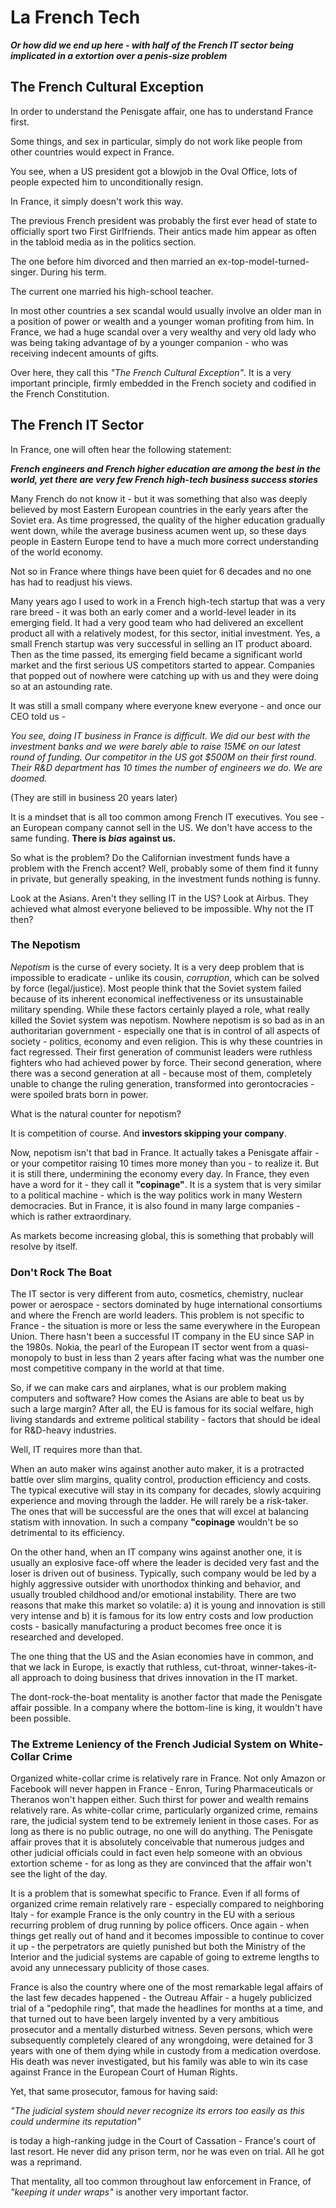 # La French Tech

***Or how did we end up here - with half of the French IT sector being implicated in a extortion over a penis-size problem***

## The French Cultural Exception

In order to understand the Penisgate affair, one has to understand France first.

Some things, and sex in particular, simply do not work like people from other countries would expect in France.

You see, when a US president got a blowjob in the Oval Office, lots of people expected him to unconditionally resign.

In France, it simply doesn't work this way.

The previous French president was probably the first ever head of state to officially sport two First Girlfriends. Their antics made him appear as often in the tabloid media as in the politics section.

The one before him divorced and then married an ex-top-model-turned-singer. During his term.

The current one married his high-school teacher.

In most other countries a sex scandal would usually involve an older man in a position of power or wealth and a younger woman profiting from him. In France, we had a huge scandal over a very wealthy and very old lady who was being taking advantage of by a younger companion - who was receiving indecent amounts of gifts.

Over here, they call this *"The French Cultural Exception"*. It is a very important principle, firmly embedded in the French society and codified in the French Constitution.

## The French IT Sector

In France, one will often hear the following statement:

***French engineers and French higher education are among the best in the world, yet there are very few French high-tech business success stories***

Many French do not know it - but it was something that also was deeply believed by most Eastern European countries in the early years after the Soviet era. As time progressed, the quality of the higher education gradually went down, while the average business acumen went up, so these days people in Eastern Europe tend to have a much more correct understanding of the world economy.

Not so in France where things have been quiet for 6 decades and no one has had to readjust his views.

Many years ago I used to work in a French high-tech startup that was a very rare breed - it was both an early comer and a world-level leader in its emerging field. It had a very good team who had delivered an excellent product all with a relatively modest, for this sector, initial investment. Yes, a small French startup was very successful in selling an IT product aboard. Then as the time passed, its emerging field became a significant world market and the first serious US competitors started to appear. Companies that popped out of nowhere were catching up with us and they were doing so at an astounding rate.

It was still a small company where everyone knew everyone - and once our CEO told us -

*You see, doing IT business in France is difficult. We did our best with the investment banks and we were barely able to raise 15M€ on our latest round of funding. Our competitor in the US got $500M on their first round. Their R&D department has 10 times the number of engineers we do. We are doomed.* 

(They are still in business 20 years later)

It is a mindset that is all too common among French IT executives. You see - an European company cannot sell in the US. We don't have access to the same funding. **There is *bias* against us.**

So what is the problem? Do the Californian investment funds have a problem with the French accent? Well, probably some of them find it funny in private, but generally speaking, in the investment funds nothing is funny.

Look at the Asians. Aren't they selling IT in the US? Look at Airbus. They achieved what almost everyone believed to be impossible. Why not the IT then?

### The Nepotism

*Nepotism* is the curse of every society. It is a very deep problem that is impossible to eradicate - unlike its cousin, *corruption*, which can be solved by force (legal/justice). Most people think that the Soviet system failed because of its inherent economical ineffectiveness or its unsustainable military spending. While these factors certainly played a role, what really killed the Soviet system was nepotism. Nowhere nepotism is so bad as in an authoritarian government - especially one that is in control of all aspects of society - politics, economy and even religion. This is why these countries in fact regressed. Their first generation of communist leaders were ruthless fighters who had achieved power by force. Their second generation, where there was a second generation at all - because most of them, completely unable to change the ruling generation, transformed into gerontocracies - were spoiled brats born in power.

What is the natural counter for nepotism?

It is competition of course. And **investors skipping your company**.

Now, nepotism isn't that bad in France. It actually takes a Penisgate affair - or your competitor raising 10 times more money than you - to realize it. But it is still there, undermining the economy every day. In France, they even have a word for it - they call it **"copinage"**. It is a system that is very similar to a political machine - which is the way politics work in many Western democracies. But in France, it is also found in many large companies - which is rather extraordinary.

As markets become increasing global, this is something that probably will resolve by itself.

### Don't Rock The Boat

The IT sector is very different from auto, cosmetics, chemistry, nuclear power or aerospace - sectors dominated by huge international consortiums and where the French are world leaders. This problem is not specific to France - the situation is more or less the same everywhere in the European Union. There hasn't been a successful IT company in the EU since SAP in the 1980s. Nokia, the pearl of the European IT sector went from a quasi-monopoly to bust in less than 2 years after facing what was the number one most competitive company in the world at that time.

So, if we can make cars and airplanes, what is our problem making computers and software? How comes the Asians are able to beat us by such a large margin? After all, the EU is famous for its social welfare, high living standards and extreme political stability - factors that should be ideal for R&D-heavy industries.

Well, IT requires more than that.

When an auto maker wins against another auto maker, it is a protracted battle over slim margins, quality control, production efficiency and costs. The typical executive will stay in its company for decades, slowly acquiring experience and moving through the ladder. He will rarely be a risk-taker. The ones that will be successful are the ones that will excel at balancing statism with innovation. In such a company **"copinage** wouldn't be so detrimental to its efficiency.

On the other hand, when an IT company wins against another one, it is usually an explosive face-off where the leader is decided very fast and the loser is driven out of business. Typically, such company would be led by a highly aggressive outsider with unorthodox thinking and behavior, and usually troubled childhood and/or emotional instability. There are two reasons that make this market so volatile: a) it is young and innovation is still very intense and b) it is famous for its low entry costs and low production costs - basically manufacturing a product becomes free once it is researched and developed.

The one thing that the US and the Asian economies have in common, and that we lack in Europe, is exactly that ruthless, cut-throat, winner-takes-it-all approach to doing business that drives innovation in the IT market.

The dont-rock-the-boat mentality is another factor that made the Penisgate affair possible. In a company where the bottom-line is king, it wouldn't have been possible.

### The Extreme Leniency of the French Judicial System on White-Collar Crime

Organized white-collar crime is relatively rare in France. Not only Amazon or Facebook will never happen in France - Enron, Turing Pharmaceuticals or Theranos won't happen either. Such thirst for power and wealth remains relatively rare. As white-collar crime, particularly organized crime, remains rare, the judicial system tend to be extremely lenient in those cases. For as long as there is no public outrage, no one will do anything. The Penisgate affair proves that it is absolutely conceivable that numerous judges and other judicial officials could in fact even help someone with an obvious extortion scheme - for as long as they are convinced that the affair won't see the light of the day.

It is a problem that is somewhat specific to France. Even if all forms of organized crime remain relatively rare - especially compared to neighboring Italy - for example France is the only country in the EU with a serious recurring problem of drug running by police officers. Once again - when things get really out of hand and it becomes impossible to continue to cover it up - the perpetrators are quietly punished but both the Ministry of the Interior and the judicial systems are capable of going to extreme lengths to avoid any unnecessary publicity of those cases.

France is also the country where one of the most remarkable legal affairs of the last few decades happened - the Outreau Affair - a hugely publicized trial of a "pedophile ring", that made the headlines for months at a time, and that turned out to have been largely invented by a very ambitious prosecutor and a mentally disturbed witness. Seven persons, which were subsequently completely cleared of any wrongdoing, were detained for 3 years with one of them dying while in custody from a medication overdose. His death was never investigated, but his family was able to win its case against France in the European Court of Human Rights.

Yet, that same prosecutor, famous for having said:

*"The judicial system should never recognize its errors too easily as this could undermine its reputation"*

is today a high-ranking judge in the Court of Cassation - France's court of last resort. He never did any prison term, nor he was even on trial. All he got was a reprimand.

That mentality, all too common throughout law enforcement in France, of *"keeping it under wraps"* is another very important factor.
